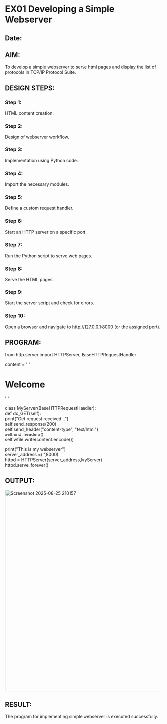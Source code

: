 # EX01 Developing a Simple Webserver
## Date:

## AIM:
To develop a simple webserver to serve html pages and display the list of protocols in TCP/IP Protocol Suite.

## DESIGN STEPS:
### Step 1: 
HTML content creation.

### Step 2:
Design of webserver workflow.

### Step 3:
Implementation using Python code.

### Step 4:
Import the necessary modules.

### Step 5:
Define a custom request handler.

### Step 6:
Start an HTTP server on a specific port.

### Step 7:
Run the Python script to serve web pages.

### Step 8:
Serve the HTML pages.

### Step 9:
Start the server script and check for errors.

### Step 10:
Open a browser and navigate to http://127.0.0.1:8000 (or the assigned port).

## PROGRAM:

from http.server import HTTPServer, BaseHTTPRequestHandler   

content = '''    
<!doctype html>   
<html>      
<head>                         
<title> My Web Server</title>       
</head>  
<body>              
<h1>Welcome</h1>       
</body>         
</html>'''           

class MyServer(BaseHTTPRequestHandler):         
    def do_GET(self):                           
        print("Get request received...")         
        self.send_response(200)                        
        self.send_header("content-type", "text/html")                 
        self.end_headers()                    
        self.wfile.write(content.encode())             
                              
print("This is my webserver")            
server_address =('',8000)                     
httpd = HTTPServer(server_address,MyServer)       
httpd.serve_forever()      
    

## OUTPUT:

<img width="1274" height="646" alt="Screenshot 2025-08-25 210157" src="https://github.com/user-attachments/assets/2e7defb0-abe5-46a7-908b-062d08e1fcdc" />



## RESULT:
The program for implementing simple webserver is executed successfully.
